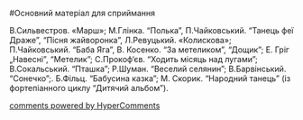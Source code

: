 <div id="hypercomments_widget" class="js-hypercomments-widget invisible"></div>


#Основний матеріал для сприймання

В.Сильвестров. «Марш»; М.Глінка. “Полька”, П.Чайковський. “Танець феї Драже”, “Пісня жайворонка”, Л.Ревуцький. «Колискова»; П.Чайковський. “Баба Яга”,  В. Косенко. “За метеликом”, “Дощик”; Е. Гріг „Навесні”, “Метелик”; С.Прокоф‘єв. “Ходить місяць над лугами”; В.Сокальський. “Пташка”; Р.Шуман. “Веселий селянин”; В.Барвінський.  “Сонечко”;. Б.Фільц. “Бабусина казка”; М. Скорик. “Народний танець” (із фортепіанного циклу “Дитячий альбом”).

<div class="js-hypercomments-container">
    <a href="http://hypercomments.com" class="hc-link" title="comments widget">comments powered by HyperComments</a>
</div>